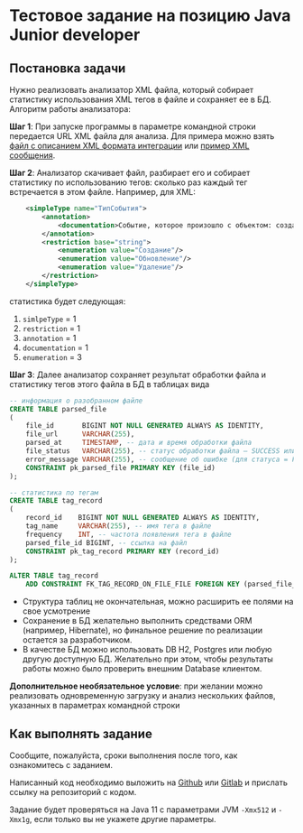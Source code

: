 # Тестовое задание на позицию Java Junior developer

## Постановка задачи
Нужно реализовать анализатор XML файла, который собирает статистику использования XML тегов в файле и сохраняет ее в БД.
Алгоритм работы анализатора:

**Шаг 1**: При запуске программы в параметре командной строки передается URL XML файла для анализа. Для примера можно взять [файл с описанием XML формата интеграции](http://integration.modeus-pages.custis.ru/docs/in/employees/groups.ru.files/groups.xsd) или [пример XML сообщения](http://integration.modeus-pages.custis.ru/docs/out/planning/course-unit-realization-change.ru.files/course-unit-realization-new.xml).

**Шаг 2**: Анализатор скачивает файл, разбирает его и собирает статистику по использованию тегов: сколько раз каждый тег встречается в этом файле. Например, для XML:
```xml
    <simpleType name="ТипСобытия">
        <annotation>
            <documentation>Событие, которое произошло с объектом: создание, обновление, удаление</documentation>
        </annotation>
        <restriction base="string">
            <enumeration value="Создание"/>
            <enumeration value="Обновление"/>
            <enumeration value="Удаление"/>
        </restriction>
    </simpleType>
``` 
статистика будет следующая: 
   1. `simlpeType` = 1
   1. `restriction` = 1
   1. `annotation` = 1 
   1. `documentation` = 1 
   1. `enumeration` = 3 


**Шаг 3**: Далее анализатор сохраняет результат обработки файла и статистику тегов этого файла в БД в таблицах вида
```sql
-- информация о разобранном файле
CREATE TABLE parsed_file
(
    file_id       BIGINT NOT NULL GENERATED ALWAYS AS IDENTITY,
    file_url      VARCHAR(255),
    parsed_at     TIMESTAMP, -- дата и время обработки файла
    file_status   VARCHAR(255), -- статус обработки файла – SUCCESS или FAILURE
    error_message VARCHAR(255), -- сообщение об ошибке (для статуса = FAILURE)
    CONSTRAINT pk_parsed_file PRIMARY KEY (file_id)
);

-- статистика по тегам
CREATE TABLE tag_record
(
    record_id    BIGINT NOT NULL GENERATED ALWAYS AS IDENTITY,
    tag_name     VARCHAR(255), -- имя тега в файле
    frequency    INT, -- частота появления тега в файле
    parsed_file_id BIGINT, -- ссылка на файл
    CONSTRAINT pk_tag_record PRIMARY KEY (record_id)
);

ALTER TABLE tag_record
    ADD CONSTRAINT FK_TAG_RECORD_ON_FILE_FILE FOREIGN KEY (parsed_file_id) REFERENCES parsed_file (file_id);

```
 - Структура таблиц не окончательная, можно расширить ее полями на свое усмотрение
 - Сохранение в БД желательно выполнить средствами ORM (например, Hibernate), но финальное решение по реализации остается за разработчиком. 
 - В качестве БД можно использовать DB H2, Postgres или любую другую доступную БД. Желательно при этом, чтобы результаты работы можно было проверить внешним Database клиентом.

 **Дополнительное необязательное условие**: при желании можно реализовать одновременную загрузку и анализ нескольких файлов, указанных в параметрах командной строки  

## Как выполнять задание
Сообщите, пожалуйста, сроки выполнения после того, как ознакомитесь с заданием.

Написанный код необходимо выложить на [Github](https://github.com) или [Gitlab](https://gitlab.com) и прислать ссылку на репозиторий с кодом.

Задание будет проверяться на Java 11 с параметрами JVM `-Xmx512` и `-Xmx1g`, если только вы не укажете другие параметры.
